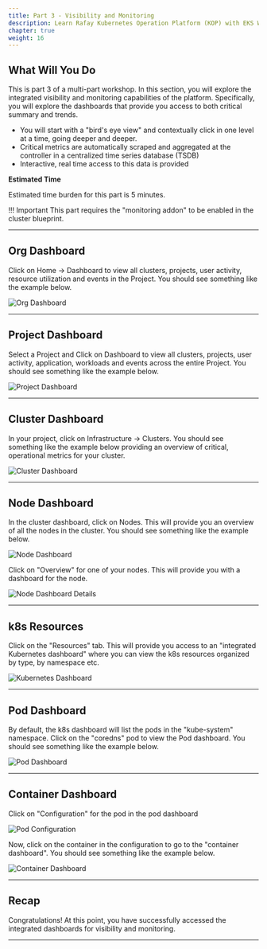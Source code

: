 ```yaml
---
title: Part 3 - Visibility and Monitoring 
description: Learn Rafay Kubernetes Operation Platform (KOP) with EKS Workshop. Rafay is a SaaS-first Kubernetes Operations Platform with enterprise-class scalability.
chapter: true
weight: 16
---
```


## What Will You Do

This is part 3 of a multi-part workshop. In this section, you will explore the integrated visibility and monitoring capabilities of the platform. Specifically, you will explore the dashboards that provide you access to both critical summary and trends. 

- You will start with a "bird's eye view" and contextually click in one level at a time, going deeper and deeper. 
- Critical metrics are automatically scraped and aggregated at the controller in a centralized time series database (TSDB)
- Interactive, real time access to this data is provided


**Estimated Time**

Estimated time burden for this part is 5 minutes. 

!!! Important
    This part requires the "monitoring addon" to be enabled in the cluster blueprint. 

---

## Org Dashboard

Click on Home -> Dashboard to view all clusters, projects, user activity, resource utilization and events in the Project. You should see something like the example below.

![Org Dashboard](/040_modules/img/part3/org_dashboard.png)

---

## Project Dashboard

Select a Project and Click on Dashboard to view all clusters, projects, user activity, application, workloads and events across the entire Project. You should see something like the example below.

![Project Dashboard](/040_modules/img/part3/project_dashboard.png)

---

## Cluster Dashboard 

In your project, click on Infrastructure -> Clusters. You should see something like the example below providing an overview of critical, operational metrics for your cluster. 

![Cluster Dashboard](/040_modules/img/part3/cluster_dashboard.png)

--- 

## Node Dashboard

In the cluster dashboard, click on Nodes. This will provide you an overview of all the nodes in the cluster. You should see something like the example below.

![Node Dashboard](/040_modules/img/part3/node_dashboard.png)

Click on "Overview" for one of your nodes. This will provide you with a dashboard for the node.

![Node Dashboard Details](/040_modules/img/part3/node_dashboard_trends.png)

---

## k8s Resources 
Click on the "Resources" tab. This will provide you access to an "integrated Kubernetes dashboard" where you can view the k8s resources organized by type, by namespace etc. 

![Kubernetes Dashboard](/040_modules/img/part3/k8s_resources.png)

--- 

## Pod Dashboard

By default, the k8s dashboard will list the pods in the "kube-system" namespace. Click on the "coredns" pod to view the Pod dashboard. You should see something like the example below. 

![Pod Dashboard](/040_modules/img/part3/pod_dashboard.png)

---

## Container Dashboard 

Click on "Configuration" for the pod in the pod dashboard

![Pod Configuration](/040_modules/img/part3/pod_config.png)

Now, click on the container in the configuration to go to the "container dashboard". You should see something like the example below.

![Container Dashboard](/040_modules/img/part3/container_dashboard.png)

---

## Recap

Congratulations! At this point, you have successfully accessed the integrated dashboards for visibility and monitoring.

---
